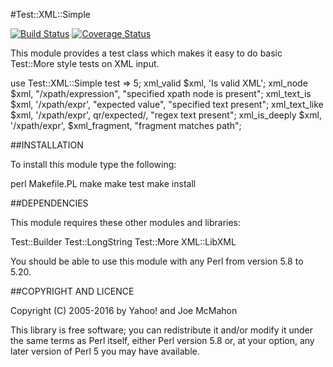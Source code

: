#Test::XML::Simple

[![Build Status](https://travis-ci.org/joemcmahon/test-xml-simple.svg?branch=master)](https://travis-ci.org/joemcmahon/test-xml-simple)
[![Coverage Status](https://coveralls.io/repos/joemcmahon/test-xml-simple/badge.png?branch=master)](https://coveralls.io/r/joemcmahon/test-xml-simple?branch=master)

This module provides a test class which makes it easy to do basic
Test::More style tests on XML input.

  use Test::XML::Simple test => 5;
  xml_valid $xml, 'Is valid XML';
  xml_node $xml, "/xpath/expression", "specified xpath node is present";
  xml_text_is $xml, '/xpath/expr', "expected value", "specified text present";
  xml_text_like $xml, '/xpath/expr', qr/expected/, "regex text present";
  xml_is_deeply $xml, '/xpath/expr', $xml_fragment, "fragment matches path";

##INSTALLATION

To install this module type the following:

   perl Makefile.PL
   make
   make test
   make install

##DEPENDENCIES

This module requires these other modules and libraries:

  Test::Builder
  Test::LongString
  Test::More
  XML::LibXML

You should be able to use this module with any Perl from version 5.8 to 5.20.

##COPYRIGHT AND LICENCE

Copyright (C) 2005-2016 by Yahoo! and Joe McMahon

This library is free software; you can redistribute it and/or modify
it under the same terms as Perl itself, either Perl version 5.8 or,
at your option, any later version of Perl 5 you may have available.
